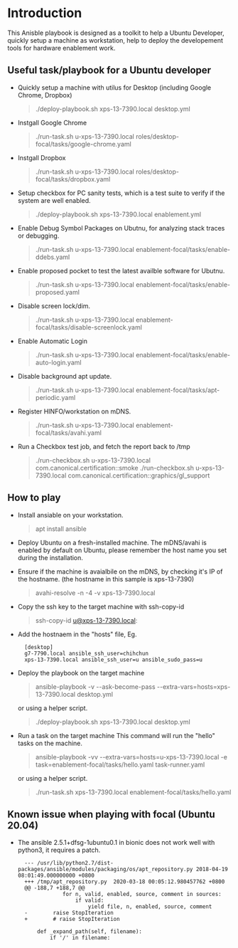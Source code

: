 

# Introduction

This Anisble playbook is designed as a toolkit to help a Ubuntu Developer, quickly setup a machine as workstation, help to deploy the developement tools for hardware enablement work.

## Useful task/playbook for a Ubuntu developer

- Quickly setup a machine with utilus for Desktop (including Google Chrome, Dropbox)
    > ./deploy-playbook.sh xps-13-7390.local desktop.yml

- Instgall Google Chrome
    > ./run-task.sh u-xps-13-7390.local roles/desktop-focal/tasks/google-chrome.yaml 

- Instgall Dropbox
    > ./run-task.sh u-xps-13-7390.local roles/desktop-focal/tasks/dropbox.yaml 

- Setup checkbox for PC sanity tests, which is a test suite to verify if the system are well enabled.
    > ./deploy-playbook.sh xps-13-7390.local enablement.yml

- Enable Debug Symbol Packages on Ubutnu, for analyzing stack traces or debugging.
    > ./run-task.sh u-xps-13-7390.local enablement-focal/tasks/enable-ddebs.yaml

- Enable proposed pocket to test the latest availble software for Ubutnu.
    > ./run-task.sh u-xps-13-7390.local enablement-focal/tasks/enable-proposed.yaml

- Disable screen lock/dim.
    > ./run-task.sh u-xps-13-7390.local enablement-focal/tasks/disable-screenlock.yaml

- Enable Automatic Login
    > ./run-task.sh u-xps-13-7390.local enablement-focal/tasks/enable-auto-login.yaml

- Disable background apt update.
    > ./run-task.sh u-xps-13-7390.local enablement-focal/tasks/apt-periodic.yaml

- Register HINFO/workstation on mDNS.
    > ./run-task.sh u-xps-13-7390.local enablement-focal/tasks/avahi.yaml

 - Run a Checkbox test job, and fetch the report back to /tmp
    > ./run-checkbox.sh u-xps-13-7390.local com.canonical.certification::smoke
    > ./run-checkbox.sh u-xps-13-7390.local com.canonical.certification::graphics/gl_support

## How to play
- Install ansiable on your workstation. 
    > apt install ansible
- Deploy Ubuntu on a fresh-installed machine. The mDNS/avahi is enabled by default on Ubuntu, please remember the host name you set during the installation.
- Ensure if the machine is avaialbile on the mDNS, by checking it's IP of  the hostname. (the hostname in this sample is xps-13-7390)
    > avahi-resolve -n -4 -v xps-13-7390.local
- Copy the ssh key to the target machine with ssh-copy-id
    > ssh-copy-id u@xps-13-7390.local:
- Add the hostnaem in the "hosts" file, Eg.

        [desktop]
        g7-7790.local ansible_ssh_user=chihchun
        xps-13-7390.local ansible_ssh_user=u ansible_sudo_pass=u

- Deploy the playbook on the target machine
    > ansible-playbook -v --ask-become-pass --extra-vars=hosts=xps-13-7390.local desktop.yml

    or using a helper script.
    > ./deploy-playbook.sh xps-13-7390.local desktop.yml

- Run a task on the target machine
    This command will run the "hello" tasks on the machine.
    > ansible-playbook -vv --extra-vars=hosts=u-xps-13-7390.local -e task=enablement-focal/tasks/hello.yaml task-runner.yaml

    or using a helper script.
    > ./run-task.sh xps-13-7390.local enablement-focal/tasks/hello.yaml

## Known issue when playing with focal (Ubuntu 20.04)
- The ansible 2.5.1+dfsg-1ubuntu0.1 in bionic does not work well with python3, it requires a patch.

        --- /usr/lib/python2.7/dist-packages/ansible/modules/packaging/os/apt_repository.py	2018-04-19 08:01:49.000000000 +0800
        +++ /tmp/apt_repository.py	2020-03-18 00:05:12.980457762 +0800
        @@ -188,7 +188,7 @@
                    for n, valid, enabled, source, comment in sources:
                        if valid:
                            yield file, n, enabled, source, comment
        -        raise StopIteration
        +        # raise StopIteration
        
            def _expand_path(self, filename):
                if '/' in filename: